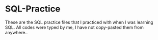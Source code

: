 # SQL-Practice
These are the SQL practice files that I practiced with when I was learning SQL. All codes were typed by me, I have not copy-pasted them from anywhere..

